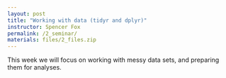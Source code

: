 ```yaml
---
layout: post
title: "Working with data (tidyr and dplyr)"
instructor: Spencer Fox
permalink: /2_seminar/
materials: files/2_files.zip
---
```


This week we will focus on working with messy data sets, and preparing them for analyses.
